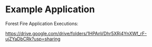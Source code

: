 # Example Application
Forest Fire Application Executions:

https://drive.google.com/drive/folders/1HPAnVDhr5XRj4YnXWf_rF-ujZYaDbCRk?usp=sharing
